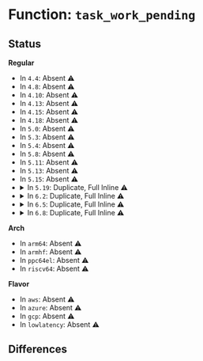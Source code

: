 # Function: <code>task_work_pending</code>

## Status
<b>Regular</b>
<ul>
<li>
In <code>4.4</code>: Absent ⚠️
</li>
<li>
In <code>4.8</code>: Absent ⚠️
</li>
<li>
In <code>4.10</code>: Absent ⚠️
</li>
<li>
In <code>4.13</code>: Absent ⚠️
</li>
<li>
In <code>4.15</code>: Absent ⚠️
</li>
<li>
In <code>4.18</code>: Absent ⚠️
</li>
<li>
In <code>5.0</code>: Absent ⚠️
</li>
<li>
In <code>5.3</code>: Absent ⚠️
</li>
<li>
In <code>5.4</code>: Absent ⚠️
</li>
<li>
In <code>5.8</code>: Absent ⚠️
</li>
<li>
In <code>5.11</code>: Absent ⚠️
</li>
<li>
In <code>5.13</code>: Absent ⚠️
</li>
<li>
In <code>5.15</code>: Absent ⚠️
</li>
<li>
<details>
<summary>In <code>5.19</code>: Duplicate, Full Inline ⚠️</summary>

**Collision:** Static Duplication

**Inline:** Full

**Transformation:** False

**Instances:**

```
In kernel/signal.c (ffffffff810e4e14)
Location: include/linux/task_work.h:23
Inline: True
Inline callers:
  - kernel/signal.c:get_signal
  - kernel/signal.c:ptrace_notify
```
```
In kernel/task_work.c (ffffffff810f7875)
Location: include/linux/task_work.h:23
Inline: True
Inline callers:
  - kernel/task_work.c:task_work_cancel
```
```
In kernel/entry/common.c (ffffffff8118a355)
Location: include/linux/task_work.h:23
Inline: True
Inline callers:
  - kernel/entry/common.c:exit_to_user_mode_loop
```
```
In kernel/entry/kvm.c (ffffffff8118a776)
Location: include/linux/task_work.h:23
Inline: True
Inline callers:
  - kernel/entry/kvm.c:xfer_to_guest_mode_handle_work
```
```
In io_uring/io_uring.c (ffffffff816d8c44)
Location: include/linux/task_work.h:23
Inline: True
Inline callers:
  - io_uring/io_uring.c:__ia32_sys_io_uring_register
  - io_uring/io_uring.c:__ia32_sys_io_uring_register
  - io_uring/io_uring.c:__x64_sys_io_uring_register
  - io_uring/io_uring.c:__x64_sys_io_uring_register
  - io_uring/io_uring.c:__io_uring_show_fdinfo
  - io_uring/io_uring.c:__do_sys_io_uring_enter
  - io_uring/io_uring.c:__do_sys_io_uring_enter
  - io_uring/io_uring.c:__do_sys_io_uring_enter
  - io_uring/io_uring.c:__do_sys_io_uring_enter
  - io_uring/io_uring.c:io_rsrc_ref_quiesce
  - io_uring/io_uring.c:io_rsrc_ref_quiesce
  - io_uring/io_uring.c:io_cqring_wait
  - io_uring/io_uring.c:io_cqring_wait
  - io_uring/io_uring.c:io_cqring_wait
  - io_uring/io_uring.c:io_cqring_wait
  - io_uring/io_uring.c:io_sq_thread
  - io_uring/io_uring.c:io_sq_thread
  - io_uring/io_uring.c:io_sq_thread
```
```
In io_uring/io-wq.c (ffffffff816db3a5)
Location: include/linux/task_work.h:23
Inline: True
Inline callers:
  - io_uring/io-wq.c:io_wqe_worker
  - io_uring/io-wq.c:io_worker_handle_work
  - io_uring/io-wq.c:io_worker_handle_work
```
</details>
</li>
<li>
<details>
<summary>In <code>6.2</code>: Duplicate, Full Inline ⚠️</summary>

**Collision:** Static Duplication

**Inline:** Full

**Transformation:** False

**Instances:**

```
In kernel/signal.c (ffffffff81105484)
Location: include/linux/task_work.h:23
Inline: True
Inline callers:
  - kernel/signal.c:get_signal
  - kernel/signal.c:ptrace_notify
```
```
In kernel/task_work.c (ffffffff8111a045)
Location: include/linux/task_work.h:23
Inline: True
Inline callers:
  - kernel/task_work.c:task_work_cancel
```
```
In kernel/entry/common.c (ffffffff811c68c5)
Location: include/linux/task_work.h:23
Inline: True
Inline callers:
  - kernel/entry/common.c:exit_to_user_mode_loop
```
```
In kernel/entry/kvm.c (ffffffff811c6d52)
Location: include/linux/task_work.h:23
Inline: True
Inline callers:
  - kernel/entry/kvm.c:xfer_to_guest_mode_handle_work
```
```
In io_uring/io_uring.c (ffffffff8178f9ef)
Location: include/linux/task_work.h:23
Inline: True
Inline callers:
  - io_uring/io_uring.c:io_iopoll_check
  - io_uring/io_uring.c:io_iopoll_check
```
```
In io_uring/sqpoll.c (ffffffff8179a7b7)
Location: include/linux/task_work.h:23
Inline: True
Inline callers:
  - io_uring/sqpoll.c:io_sq_thread
```
```
In io_uring/fdinfo.c (ffffffff8179b753)
Location: include/linux/task_work.h:23
Inline: True
Inline callers:
  - io_uring/fdinfo.c:__io_uring_show_fdinfo
  - io_uring/fdinfo.c:__io_uring_show_fdinfo
```
```
In io_uring/io-wq.c (ffffffff817a5925)
Location: include/linux/task_work.h:23
Inline: True
```
</details>
</li>
<li>
<details>
<summary>In <code>6.5</code>: Duplicate, Full Inline ⚠️</summary>

**Collision:** Static Duplication

**Inline:** Full

**Transformation:** False

**Instances:**

```
In kernel/signal.c (ffffffff81111714)
Location: include/linux/task_work.h:23
Inline: True
Inline callers:
  - kernel/signal.c:get_signal
  - kernel/signal.c:ptrace_notify
```
```
In kernel/task_work.c (ffffffff811272b5)
Location: include/linux/task_work.h:23
Inline: True
Inline callers:
  - kernel/task_work.c:task_work_cancel
```
```
In kernel/entry/common.c (ffffffff811d94e5)
Location: include/linux/task_work.h:23
Inline: True
Inline callers:
  - kernel/entry/common.c:exit_to_user_mode_loop
```
```
In kernel/entry/kvm.c (ffffffff811d9b63)
Location: include/linux/task_work.h:23
Inline: True
Inline callers:
  - kernel/entry/kvm.c:xfer_to_guest_mode_handle_work
```
```
In io_uring/io_uring.c (ffffffff817d1335)
Location: include/linux/task_work.h:23
Inline: True
Inline callers:
  - io_uring/io_uring.c:io_iopoll_check
  - io_uring/io_uring.c:io_iopoll_check
```
```
In io_uring/sqpoll.c (ffffffff817db837)
Location: include/linux/task_work.h:23
Inline: True
Inline callers:
  - io_uring/sqpoll.c:io_sq_thread
```
```
In io_uring/fdinfo.c (ffffffff817dc878)
Location: include/linux/task_work.h:23
Inline: True
Inline callers:
  - io_uring/fdinfo.c:__io_uring_show_fdinfo
  - io_uring/fdinfo.c:__io_uring_show_fdinfo
```
```
In io_uring/io-wq.c (ffffffff817e68e5)
Location: include/linux/task_work.h:23
Inline: True
```
</details>
</li>
<li>
<details>
<summary>In <code>6.8</code>: Duplicate, Full Inline ⚠️</summary>

**Collision:** Static Duplication

**Inline:** Full

**Transformation:** False

**Instances:**

```
In kernel/signal.c (ffffffff8111b0b4)
Location: include/linux/task_work.h:23
Inline: True
Inline callers:
  - kernel/signal.c:get_signal
  - kernel/signal.c:ptrace_notify
```
```
In kernel/task_work.c (ffffffff81131895)
Location: include/linux/task_work.h:23
Inline: True
Inline callers:
  - kernel/task_work.c:task_work_cancel
```
```
In kernel/entry/common.c (ffffffff82223fad)
Location: include/linux/task_work.h:23
Inline: True
Inline callers:
  - kernel/entry/common.c:irqentry_exit_to_user_mode
  - kernel/entry/common.c:syscall_exit_to_user_mode
  - kernel/entry/common.c:syscall_exit_to_user_mode_work
```
```
In kernel/entry/kvm.c (ffffffff811ef813)
Location: include/linux/task_work.h:23
Inline: True
Inline callers:
  - kernel/entry/kvm.c:xfer_to_guest_mode_handle_work
```
```
In io_uring/io_uring.c (ffffffff818145e2)
Location: include/linux/task_work.h:23
Inline: True
Inline callers:
  - io_uring/io_uring.c:io_iopoll_check
  - io_uring/io_uring.c:io_iopoll_check
```
```
In io_uring/sqpoll.c (ffffffff8181fba2)
Location: include/linux/task_work.h:23
Inline: True
Inline callers:
  - io_uring/sqpoll.c:io_sq_thread
```
```
In io_uring/fdinfo.c (ffffffff81820a4d)
Location: include/linux/task_work.h:23
Inline: True
Inline callers:
  - io_uring/fdinfo.c:io_uring_show_fdinfo
  - io_uring/fdinfo.c:io_uring_show_fdinfo
```
```
In io_uring/io-wq.c (ffffffff8182c6a5)
Location: include/linux/task_work.h:23
Inline: True
```
</details>
</li>
</ul>
<b>Arch</b>
<ul>
<li>
In <code>arm64</code>: Absent ⚠️
</li>
<li>
In <code>armhf</code>: Absent ⚠️
</li>
<li>
In <code>ppc64el</code>: Absent ⚠️
</li>
<li>
In <code>riscv64</code>: Absent ⚠️
</li>
</ul>
<b>Flavor</b>
<ul>
<li>
In <code>aws</code>: Absent ⚠️
</li>
<li>
In <code>azure</code>: Absent ⚠️
</li>
<li>
In <code>gcp</code>: Absent ⚠️
</li>
<li>
In <code>lowlatency</code>: Absent ⚠️
</li>
</ul>

## Differences
